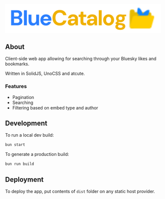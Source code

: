 <p align=center>
    <img alt="Logo" src="./.github/full-logo.svg">
</p>

## About

Client-side web app allowing for searching through your Bluesky likes and bookmarks.

Written in SolidJS, UnoCSS and atcute.

### Features

- Pagination
- Searching
- Filtering based on embed type and author

## Development

To run a local dev build:

```sh
bun start
```

To generate a production build:

```sh
bun run build
```

## Deployment

To deploy the app, put contents of `dist` folder on any static host provider.
